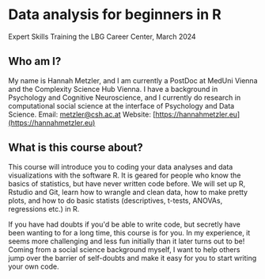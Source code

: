 # Data analysis for beginners in R

Expert Skills Training the LBG Career Center, March 2024

## Who am I?

My name is Hannah Metzler, and I am currently a PostDoc at MedUni Vienna and the Complexity Science Hub Vienna. I have a background in Psychology and Cognitive Neuroscience, and I currently do research in computational social science at the interface of Psychology and Data Science. 
Email: metzler@csh.ac.at
Website: [https://hannahmetzler.eu](https://hannahmetzler.eu)

## What is this course about? 

This course will introduce you to coding your data analyses and data visualizations with the software R. It is geared for people who know the basics of statistics, but have never written code before. We will set up R, Rstudio and Git, learn how to wrangle and clean data, how to make pretty plots, and how to do basic statists (descriptives, t-tests, ANOVAs, regressions etc.) in R.

If you have had doubts if you'd be able to write code, but secretly have been wanting to for a long time, this course is for you. In my experience, it seems more challenging and less fun initially than it later turns out to be! Coming from a social science background myself, I want to help others jump over the barrier of self-doubts and make it easy for you to start writing your own code.

